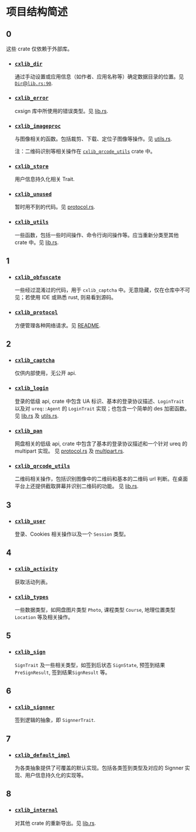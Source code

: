 # 项目结构简述

## 0

这些 crate 仅依赖于外部库。

- ### [`cxlib_dir`](./cxlib_dir)

  通过手动设置或应用信息（如作者、应用名称等）确定数据目录的位置。见 [`Dir`@`lib.rs:90`](cxlib_dir/src/lib.rs).
- ### [`cxlib_error`](./cxlib_error)

  cxsign 库中所使用的错误类型。见 [lib.rs](cxlib_error/src/lib.rs).
- ### [`cxlib_imageproc`](./cxlib_imageproc)

  与图像相关的函数。包括裁剪、下载、定位子图像等操作。见 [utils.rs](cxlib_imageproc/src/utils.rs).

  注：二维码识别等相关操作在 [`cxlib_qrcode_utils`](./cxlib_qrcode_utils) crate 中。
- ### [`cxlib_store`](./cxlib_store)

  用户信息持久化相关 Trait.
- ### [`cxlib_unused`](./cxlib_unused)

  暂时用不到的代码。见 [protocol.rs](cxlib_unused/src/protocol.rs).
- ### [`cxlib_utils`](./cxlib_utils)

  一些函数，包括一些时间操作、命令行询问操作等。应当重新分类至其他 crate 中。见 [lib.rs](cxlib_utils/src/lib.rs).

## 1

- ### [`cxlib_obfuscate`](./cxlib_obfuscate)

  一些经过混淆过的代码，用于 `cxlib_captcha` 中。无意隐藏，仅在仓库中不可见；若使用 IDE 或熟悉 rust, 则易看到源码。
- ### [`cxlib_protocol`](./cxlib_protocol)

  方便管理各种网络请求。见 [README](cxlib_protocol/README.md).

## 2

- ### [`cxlib_captcha`](./cxlib_captcha)

  仅供内部使用，无公开 api.
- ### [`cxlib_login`](./cxlib_login)

  登录的低级 api, crate 中包含 UA 标识、基本的登录协议描述、`LoginTrait` 以及对 `ureq::Agent` 的 `LoginTrait`
  实现；也包含一个简单的 des 加密函数。
  见 [lib.rs](cxlib_login/src/lib.rs) 及 [utils.rs](cxlib_login/src/utils.rs).
- ### [`cxlib_pan`](./cxlib_pan)

  网盘相关的低级 api, crate 中包含了基本的登录协议描述和一个针对 ureq 的 multipart
  实现。
  见 [protocol.rs](cxlib_pan/src/protocol.rs) 及 [multipart.rs](cxlib_pan/src/multipart.rs).
- ### [`cxlib_qrcode_utils`](./cxlib_qrcode_utils)

  二维码相关操作，包括识别图像中的二维码和基本的二维码 url 判断。在桌面平台上还提供截取屏幕并识别二维码的功能。
  见 [lib.rs](cxlib_qrcode_utils/src/lib.rs).

## 3

- ### [`cxlib_user`](./cxlib_user)

  登录、Cookies 相关操作以及一个 `Session` 类型。

## 4

- ### [`cxlib_activity`](./cxlib_activity)

  获取活动列表。
- ### [`cxlib_types`](./cxlib_types)

  一些数据类型，如网盘图片类型 `Photo`, 课程类型 `Course`, 地理位置类型 `Location` 等及相关操作。

## 5

- ### [`cxlib_sign`](./cxlib_sign)

  `SignTrait` 及一些相关类型，如签到后状态 `SignState`, 预签到结果 `PreSignResult`, 签到结果`SignResult` 等。

## 6

- ### [`cxlib_signner`](./cxlib_signner)

  签到逻辑的抽象，即 `SignnerTrait`.

## 7

- ### [`cxlib_default_impl`](./cxlib_default_impl)

  为各类抽象提供了可覆盖的默认实现。包括各类签到类型及对应的 Signner 实现、用户信息持久化的实现等。

## 8

- ### [`cxlib_internal`](./cxlib_internal)

  对其他 crate 的重新导出。见 [lib.rs](cxlib_internal/src/lib.rs).